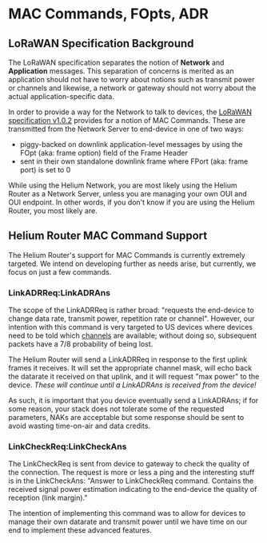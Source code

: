 # MAC Commands, FOpts, ADR

## LoRaWAN Specification Background

The LoRaWAN specification separates the notion of **Network** and **Application** messages. This separation of concerns is merited as an application should not have to worry about notions such as transmit power or channels and likewise, a network or gateway should not worry about the actual application-specific data.

In order to provide a way for the Network to talk to devices, the [LoRaWAN specification v1.0.2](https://lora-alliance.org/resource-hub/lorawanr-specification-v102) provides for a notion of MAC Commands. These are transmitted from the Network Server to end-device in one of two ways:

* piggy-backed on downlink application-level messages by using the FOpt \(aka: frame option\) field of the Frame Header
* sent in their own standalone downlink frame where FPort \(aka: frame port\) is set to 0

While using the Helium Network, you are most likely using the Helium Router as a Network Server, unless you are managing your own OUI and OUI endpoint. In other words, if you don't know if you are using the Helium Router, you most likely are.

## Helium Router MAC Command Support

The Helium Router's support for MAC Commands is currently extremely targeted. We intend on developing further as needs arise, but currently, we focus on just a few commands. 

### LinkADRReq:LinkADRAns

The scope of the LinkADRReq is rather broad: "requests the end-device to change data rate, transmit power, repetition rate or channel". However, our intention with this command is very targeted to US devices where devices need to be told which [channels](regional-channels.md) are available; without doing so, subsequent packets have a 7/8 probability of being lost.

The Helium Router will send a LinkADRReq in response to the first uplink frames it receives. It will set the appropriate channel mask, will echo back the datarate it received on that uplink, and it will request "max power" to the device. _These will continue until a LinkADRAns is received from the device!_ 

As such, it is important that you device eventually send a LinkADRAns; if for some reason, your stack does not tolerate some of the requested parameters, NAKs are acceptable but some response should be sent to avoid wasting time-on-air and data credits.

### LinkCheckReq:LinkCheckAns

The LinkCheckReq is sent from device to gateway to check the quality of the connection. The request is more or less a ping and the interesting stuff is in the LinkCheckAns: "Answer to LinkCheckReq command. Contains the received signal power estimation indicating to the end-device the quality of reception \(link margin\)."

The intention of implementing this command was to allow for devices to manage their own datarate and transmit power until we have time on our end to implement these advanced features.









